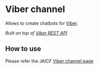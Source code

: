 # Viber channel

Allows to create chatbots for [Viber](https://developers.viber.com/).

_Built on top of [Viber REST API](https://developers.viber.com/docs/api/rest-bot-api/#send-message)_

## How to use

Please refer the JAICF [Viber channel page](https://help.jaicf.com/Viber)
